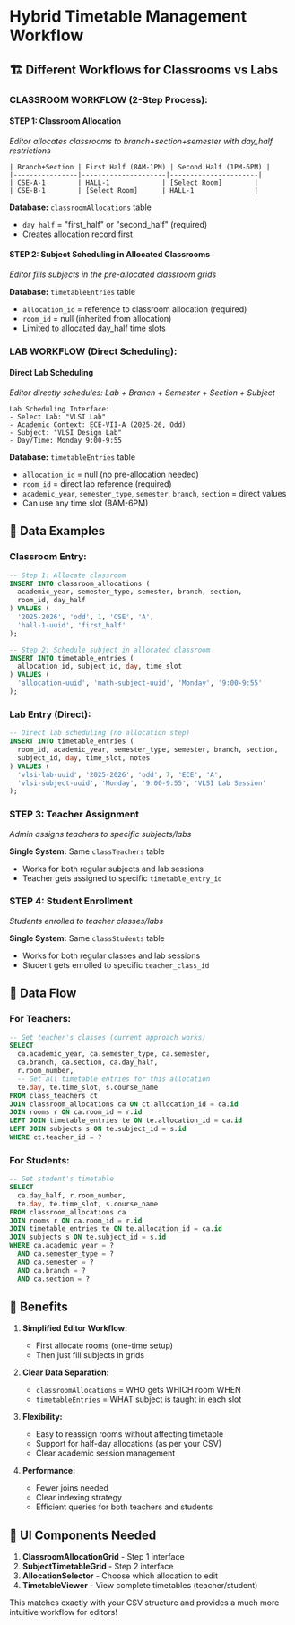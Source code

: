 # Hybrid Timetable Management Workflow

## 🏗️ **Different Workflows for Classrooms vs Labs**

### **CLASSROOM WORKFLOW (2-Step Process):**

#### **STEP 1: Classroom Allocation**

_Editor allocates classrooms to branch+section+semester with day_half restrictions_

```
| Branch+Section | First Half (8AM-1PM) | Second Half (1PM-6PM) |
|----------------|---------------------|----------------------|
| CSE-A-1        | HALL-1             | [Select Room]        |
| CSE-B-1        | [Select Room]      | HALL-1               |
```

**Database:** `classroomAllocations` table

- `day_half` = "first_half" or "second_half" (required)
- Creates allocation record first

#### **STEP 2: Subject Scheduling in Allocated Classrooms**

_Editor fills subjects in the pre-allocated classroom grids_

**Database:** `timetableEntries` table

- `allocation_id` = reference to classroom allocation (required)
- `room_id` = null (inherited from allocation)
- Limited to allocated day_half time slots

### **LAB WORKFLOW (Direct Scheduling):**

#### **Direct Lab Scheduling**

_Editor directly schedules: Lab + Branch + Semester + Section + Subject_

```
Lab Scheduling Interface:
- Select Lab: "VLSI Lab"
- Academic Context: ECE-VII-A (2025-26, Odd)
- Subject: "VLSI Design Lab"
- Day/Time: Monday 9:00-9:55
```

**Database:** `timetableEntries` table

- `allocation_id` = null (no pre-allocation needed)
- `room_id` = direct lab reference (required)
- `academic_year`, `semester_type`, `semester`, `branch`, `section` = direct values
- Can use any time slot (8AM-6PM)

## 🔄 **Data Examples**

### **Classroom Entry:**

```sql
-- Step 1: Allocate classroom
INSERT INTO classroom_allocations (
  academic_year, semester_type, semester, branch, section,
  room_id, day_half
) VALUES (
  '2025-2026', 'odd', 1, 'CSE', 'A',
  'hall-1-uuid', 'first_half'
);

-- Step 2: Schedule subject in allocated classroom
INSERT INTO timetable_entries (
  allocation_id, subject_id, day, time_slot
) VALUES (
  'allocation-uuid', 'math-subject-uuid', 'Monday', '9:00-9:55'
);
```

### **Lab Entry (Direct):**

```sql
-- Direct lab scheduling (no allocation step)
INSERT INTO timetable_entries (
  room_id, academic_year, semester_type, semester, branch, section,
  subject_id, day, time_slot, notes
) VALUES (
  'vlsi-lab-uuid', '2025-2026', 'odd', 7, 'ECE', 'A',
  'vlsi-subject-uuid', 'Monday', '9:00-9:55', 'VLSI Lab Session'
);
```

### **STEP 3: Teacher Assignment**

_Admin assigns teachers to specific subjects/labs_

**Single System:** Same `classTeachers` table

- Works for both regular subjects and lab sessions
- Teacher gets assigned to specific `timetable_entry_id`

### **STEP 4: Student Enrollment**

_Students enrolled to teacher classes/labs_

**Single System:** Same `classStudents` table

- Works for both regular classes and lab sessions
- Student gets enrolled to specific `teacher_class_id`

## 🔄 **Data Flow**

### **For Teachers:**

```sql
-- Get teacher's classes (current approach works)
SELECT
  ca.academic_year, ca.semester_type, ca.semester,
  ca.branch, ca.section, ca.day_half,
  r.room_number,
  -- Get all timetable entries for this allocation
  te.day, te.time_slot, s.course_name
FROM class_teachers ct
JOIN classroom_allocations ca ON ct.allocation_id = ca.id
JOIN rooms r ON ca.room_id = r.id
LEFT JOIN timetable_entries te ON te.allocation_id = ca.id
LEFT JOIN subjects s ON te.subject_id = s.id
WHERE ct.teacher_id = ?
```

### **For Students:**

```sql
-- Get student's timetable
SELECT
  ca.day_half, r.room_number,
  te.day, te.time_slot, s.course_name
FROM classroom_allocations ca
JOIN rooms r ON ca.room_id = r.id
JOIN timetable_entries te ON te.allocation_id = ca.id
JOIN subjects s ON te.subject_id = s.id
WHERE ca.academic_year = ?
  AND ca.semester_type = ?
  AND ca.semester = ?
  AND ca.branch = ?
  AND ca.section = ?
```

## 🎯 **Benefits**

1. **Simplified Editor Workflow:**

   - First allocate rooms (one-time setup)
   - Then just fill subjects in grids

2. **Clear Data Separation:**

   - `classroomAllocations` = WHO gets WHICH room WHEN
   - `timetableEntries` = WHAT subject is taught in each slot

3. **Flexibility:**

   - Easy to reassign rooms without affecting timetable
   - Support for half-day allocations (as per your CSV)
   - Clear academic session management

4. **Performance:**
   - Fewer joins needed
   - Clear indexing strategy
   - Efficient queries for both teachers and students

## 📱 **UI Components Needed**

1. **ClassroomAllocationGrid** - Step 1 interface
2. **SubjectTimetableGrid** - Step 2 interface
3. **AllocationSelector** - Choose which allocation to edit
4. **TimetableViewer** - View complete timetables (teacher/student)

This matches exactly with your CSV structure and provides a much more intuitive workflow for editors!
